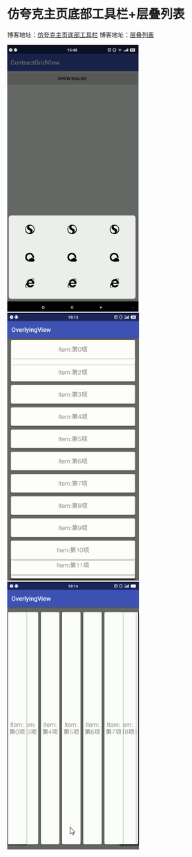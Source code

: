 # 仿夸克主页底部工具栏+层叠列表

博客地址：[仿夸克主页底部工具栏](https://juejin.im/post/5a2a05dc6fb9a045030ffe97)
博客地址：[层叠列表](https://juejin.im/post/5a2f8c476fb9a0450b665b11)

![](gif.gif)
![](ver.gif)
![](hor.gif)
